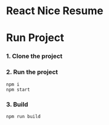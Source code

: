 # React Nice Resume 

# Run Project
### 1. Clone the project

### 2. Run the project
```shell
npm i
npm start
```

### 3. Build
```shell
npm run build
```
